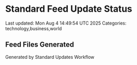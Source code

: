 # Standard Feed Update Status
Last updated: Mon Aug  4 14:49:54 UTC 2025
Categories: technology,business,world

## Feed Files Generated

Generated by Standard Updates Workflow
